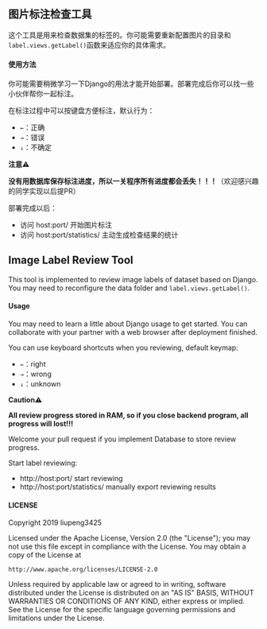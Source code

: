 ## 图片标注检查工具
这个工具是用来检查数据集的标签的。你可能需要重新配置图片的目录和`label.views.getLabel()`函数来适应你的具体需求。

#### 使用方法
你可能需要稍微学习一下Django的用法才能开始部署。部署完成后你可以找一些小伙伴帮你一起标注。

在标注过程中可以按键盘方便标注，默认行为：

* `←`：正确
* `→`：错误
* `↓`：不确定



**注意**⚠️

**没有用数据库保存标注进度，所以一关程序所有进度都会丢失！！！**（欢迎感兴趣的同学实现以后提PR）

部署完成以后：
* 访问 host:port/ 开始图片标注
* 访问 host:port/statistics/ 主动生成检查结果的统计

## Image Label Review Tool
This tool is implemented to review image labels of dataset based on Django.
You may need to reconfigure the data folder and `label.views.getLabel()`.

#### Usage
You may need to learn a little about Django usage to get started. You can collaborate with your partner with a web browser after deployment finished.

You can use keyboard shortcuts when you reviewing, default keymap:

* `←`：right
* `→`：wrong
* `↓`：unknown



**Caution**⚠️

**All review progress stored in RAM, so if you close backend program, all progress will lost!!!**

Welcome your pull request if you implement Database to store review progress.


Start label reviewing:
* http://host:port/ start reviewing
* http://host:port/statistics/ manually export reviewing results

#### LICENSE
Copyright 2019 liupeng3425

Licensed under the Apache License, Version 2.0 (the "License");
you may not use this file except in compliance with the License.
You may obtain a copy of the License at

    http://www.apache.org/licenses/LICENSE-2.0

Unless required by applicable law or agreed to in writing, software
distributed under the License is distributed on an "AS IS" BASIS,
WITHOUT WARRANTIES OR CONDITIONS OF ANY KIND, either express or implied.
See the License for the specific language governing permissions and
limitations under the License.